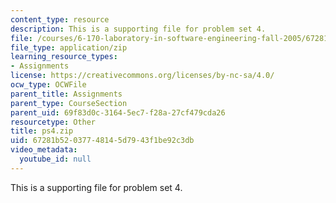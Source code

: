 ```yaml
---
content_type: resource
description: This is a supporting file for problem set 4.
file: /courses/6-170-laboratory-in-software-engineering-fall-2005/67281b52037748145d7943f1be92c3db_ps4.zip
file_type: application/zip
learning_resource_types:
- Assignments
license: https://creativecommons.org/licenses/by-nc-sa/4.0/
ocw_type: OCWFile
parent_title: Assignments
parent_type: CourseSection
parent_uid: 69f83d0c-3164-5ec7-f28a-27cf479cda26
resourcetype: Other
title: ps4.zip
uid: 67281b52-0377-4814-5d79-43f1be92c3db
video_metadata:
  youtube_id: null
---
```

This is a supporting file for problem set 4.